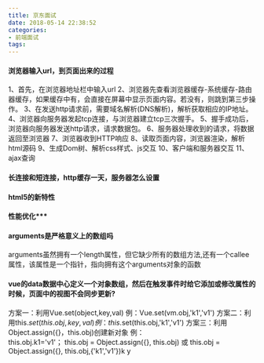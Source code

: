 ```yaml
---
title: 京东面试
date: 2018-05-14 22:38:52
categories: 
- 前端面试
tags:
---
```


#### 浏览器输入url，到页面出来的过程
1、首先，在浏览器地址栏中输入url
2、浏览器先查看浏览器缓存-系统缓存-路由器缓存，如果缓存中有，会直接在屏幕中显示页面内容。若没有，则跳到第三步操作。
3、在发送http请求前，需要域名解析(DNS解析)，解析获取相应的IP地址。
4、浏览器向服务器发起tcp连接，与浏览器建立tcp三次握手。
5、握手成功后，浏览器向服务器发送http请求，请求数据包。
6、服务器处理收到的请求，将数据返回至浏览器
7、浏览器收到HTTP响应
8、读取页面内容，浏览器渲染，解析html源码
9、生成Dom树、解析css样式、js交互
10、客户端和服务器交互
11、ajax查询
#### 长连接和短连接，http缓存一天，服务器怎么设置
#### html5的新特性
#### 性能优化***
#### arguments是严格意义上的数组吗
arguments虽然拥有一个length属性，但它缺少所有的数组方法,还有一个callee属性，该属性是一个指针，指向拥有这个arguments对象的函数

#### vue的data数据中心定义一个对象数组，然后在触发事件时给它添加或修改属性的时候，页面中的视图不会同步更新?
方案一：利用Vue.set(object,key,val)
例：Vue.set(vm.obj,'k1','v1')
方案二：利用this.$set(this.obj,key,val)
例：this.$set(this.obj,'k1','v1')
方案三：利用Object.assign({}，this.obj)创建新对象
例：  
                    this.obj.k1='v1'；
                    this.obj = Object.assign({}, this.obj)
                或
                    this.obj = Object.assign({}, this.obj,{'k1','v1'})k y



